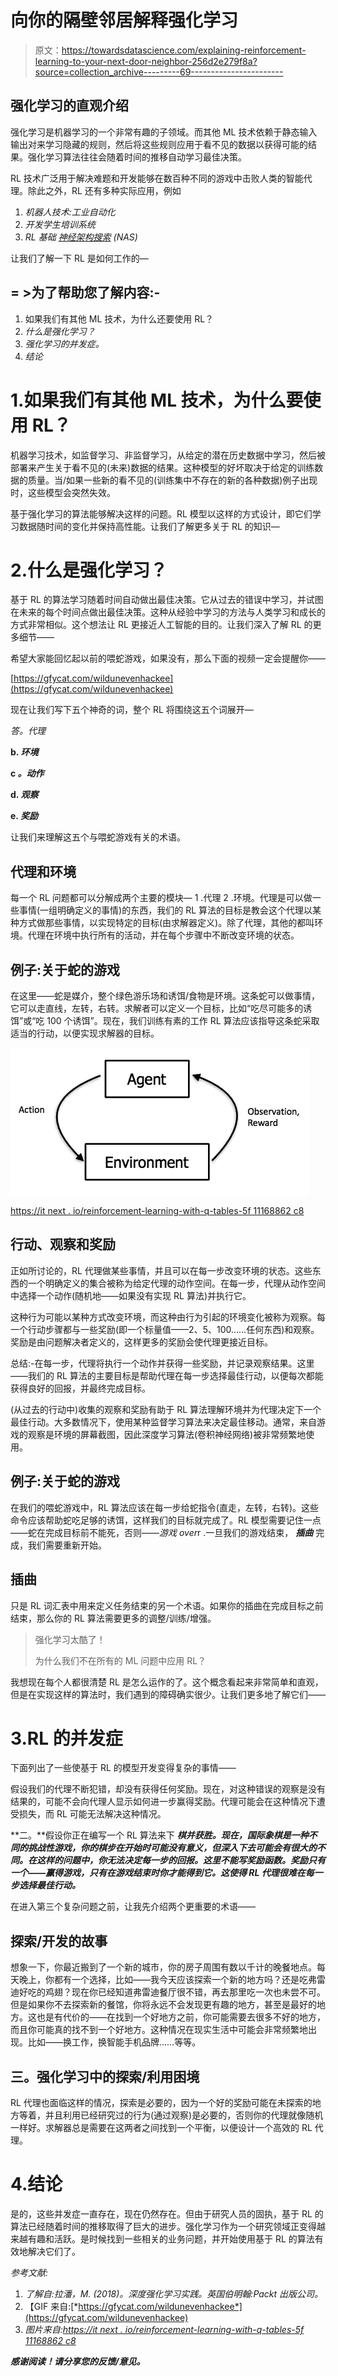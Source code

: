 # 向你的隔壁邻居解释强化学习

> 原文：<https://towardsdatascience.com/explaining-reinforcement-learning-to-your-next-door-neighbor-256d2e279f8a?source=collection_archive---------69----------------------->

## 强化学习的直观介绍

强化学习是机器学习的一个非常有趣的子领域。而其他 ML 技术依赖于静态输入输出对来学习隐藏的规则，然后将这些规则应用于看不见的数据以获得可能的结果。强化学习算法往往会随着时间的推移自动学习最佳决策。

RL 技术广泛用于解决难题和开发能够在数百种不同的游戏中击败人类的智能代理。除此之外，RL 还有多种实际应用，例如

1.  *机器人技术:工业自动化*
2.  *开发学生培训系统*
3.  *RL 基础* [*神经架构搜索*](https://en.wikipedia.org/wiki/Neural_architecture_search) *(NAS)*

让我们了解一下 RL 是如何工作的—

## = >为了帮助您了解内容:-

1.  如果我们有其他 ML 技术，为什么还要使用 RL？
2.  *什么是强化学习？*
3.  *强化学习的并发症。*
4.  *结论*

# 1.如果我们有其他 ML 技术，为什么要使用 RL？

机器学习技术，如监督学习、非监督学习，从给定的潜在历史数据中学习，然后被部署来产生关于看不见的(未来)数据的结果。这种模型的好坏取决于给定的训练数据的质量。当/如果一些新的看不见的(训练集中不存在的新的各种数据)例子出现时，这些模型会突然失效。

基于强化学习的算法能够解决这样的问题。RL 模型以这样的方式设计，即它们学习数据随时间的变化并保持高性能。让我们了解更多关于 RL 的知识—

# 2.什么是强化学习？

基于 RL 的算法学习随着时间自动做出最佳决策。它从过去的错误中学习，并试图在未来的每个时间点做出最佳决策。这种从经验中学习的方法与人类学习和成长的方式非常相似。这个想法让 RL 更接近人工智能的目的。让我们深入了解 RL 的更多细节——

希望大家能回忆起以前的喂蛇游戏，如果没有，那么下面的视频一定会提醒你——

[https://gfycat.com/wildunevenhackee](https://gfycat.com/wildunevenhackee)

现在让我们写下五个神奇的词，整个 RL 将围绕这五个词展开—

**答*。*代理**

**b. *环境***

**c *。动作***

**d. *观察***

**e. *奖励***

让我们来理解这五个与喂蛇游戏有关的术语。

## 代理和环境

每一个 RL 问题都可以分解成两个主要的模块— 1 .代理 2 .环境。代理是可以做一些事情(一组明确定义的事情)的东西，我们的 RL 算法的目标是教会这个代理以某种方式做那些事情，以实现特定的目标(由求解器定义)。除了代理，其他的都叫环境。代理在环境中执行所有的活动，并在每个步骤中不断改变环境的状态。

## 例子:关于蛇的游戏

在这里——蛇是媒介，整个绿色游乐场和诱饵/食物是环境。这条蛇可以做事情，它可以走直线，左转，右转。求解者可以定义一个目标，比如“吃尽可能多的诱饵”或“吃 100 个诱饵”。现在，我们训练有素的工作 RL 算法应该指导这条蛇采取适当的行动，以便实现求解器的目标。

![](img/f0349bfdd320f38df61cafa3b1ab4e08.png)

[https://it next . io/reinforcement-learning-with-q-tables-5f 11168862 c8](https://itnext.io/reinforcement-learning-with-q-tables-5f11168862c8)

## 行动、观察和奖励

正如所讨论的，RL 代理做某些事情，并且可以在每一步改变环境的状态。这些东西的一个明确定义的集合被称为给定代理的动作空间。在每一步，代理从动作空间中选择一个动作(随机地——如果没有实现 RL 算法)并执行它。

这种行为可能以某种方式改变环境，而这种由行为引起的环境变化被称为观察。每一个行动步骤都与一些奖励(即一个标量值——2、5、100……任何东西)和观察。奖励是由问题解决者定义的，这样更多的奖励会使代理更接近目标。

总结:-在每一步，代理将执行一个动作并获得一些奖励，并记录观察结果。这里——我们的 RL 算法的主要目标是帮助代理在每一步选择最佳行动，以便每次都能获得良好的回报，并最终完成目标。

(从过去的行动中)收集的观察和奖励有助于 RL 算法理解环境并为代理决定下一个最佳行动。大多数情况下，使用某种监督学习算法来决定最佳移动。通常，来自游戏的观察是环境的屏幕截图，因此深度学习算法(卷积神经网络)被非常频繁地使用。

## 例子:关于蛇的游戏

在我们的喂蛇游戏中，RL 算法应该在每一步给蛇指令(直走，左转，右转)。这些命令应该帮助蛇吃足够的诱饵，这样我们的目标就完成了。RL 模型需要记住一点——蛇在完成目标前不能死，否则——*游戏 over*r .一旦我们的游戏结束， ***插曲*** 完成，我们需要重新开始。

## 插曲

只是 RL 词汇表中用来定义任务结束的另一个术语。如果你的插曲在完成目标之前结束，那么你的 RL 算法需要更多的调整/训练/增强。

> 强化学习太酷了！
> 
> 为什么我们不在所有的 ML 问题中应用 RL？

我想现在每个人都很清楚 RL 是怎么运作的了。这个概念看起来非常简单和直观，但是在实现这样的算法时，我们遇到的障碍确实很少。让我们更多地了解它们——

# 3.RL 的并发症

下面列出了一些使基于 RL 的模型开发变得复杂的事情——

假设我们的代理不断犯错，却没有获得任何奖励。现在，对这种错误的观察是没有结果的，可能不会向代理人显示如何进一步赢得奖励。代理可能会在这种情况下遭受损失，而 RL 可能无法解决这种情况。

**二。**假设你正在编写一个 RL 算法来下 ***棋并获胜。现在，国际象棋是一种不同的挑战性游戏，你的棋步在开始时可能没有意义，但深入下去可能会有很大的不同。在这样的问题中，你无法决定每一步的回报。这里不能写奖励函数。奖励只有一个——赢得游戏，只有在游戏结束时你才能得到它。这使得 RL 代理很难在每一步选择最佳行动。***

在进入第三个复杂问题之前，让我先介绍两个更重要的术语——

## 探索/开发的故事

想象一下，你最近搬到了一个新的城市，你的房子周围有数以千计的晚餐地点。每天晚上，你都有一个选择，比如——我今天应该探索一个新的地方吗？还是吃弗雷迪好吃的鸡翅？现在你已经知道弗雷迪餐厅很不错，再去那里吃一次也未尝不可。但是如果你不去探索新的餐馆，你将永远不会发现更有趣的地方，甚至是最好的地方。这也是有代价的——在找到一个好地方之前，你可能需要去很多不好的地方，而且你可能真的找不到一个好地方。这种情况在现实生活中可能会非常频繁地出现。比如——换工作，换智能手机品牌……等等。

## 三。强化学习中的探索/利用困境

RL 代理也面临这样的情况，探索是必要的，因为一个好的奖励可能在未探索的地方等着，并且利用已经研究过的行为(通过观察)是必要的，否则你的代理就像随机一样好。求解器总是需要在这两者之间找到一个平衡，以便设计一个高效的 RL 代理。

# 4.结论

是的，这些并发症一直存在，现在仍然存在。但由于研究人员的固执，基于 RL 的算法已经随着时间的推移取得了巨大的进步。强化学习作为一个研究领域正变得越来越有趣和活跃。是时候找到一些相关的业务问题，并开始使用基于 RL 的算法有效地解决它们了。

*参考文献:*

1.  *了解自:拉潘，M. (2018)。深度强化学习实践。英国伯明翰:Packt 出版公司。*
2.  【GIF 来自:[*https://gfycat.com/wildunevenhackee*](https://gfycat.com/wildunevenhackee)
3.  *图片来自:*[*https://it next . io/reinforcement-learning-with-q-tables-5f 11168862 c8*](https://itnext.io/reinforcement-learning-with-q-tables-5f11168862c8)

***感谢阅读！请分享您的反馈/意见。***